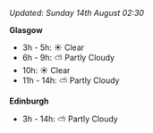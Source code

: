 *Updated: Sunday 14th August 02:30*

**Glasgow**

* 3h - 5h: :sunny: Clear
* 6h - 9h: :partly_sunny: Partly Cloudy
* 10h: :sunny: Clear
* 11h - 14h: :partly_sunny: Partly Cloudy

**Edinburgh**

* 3h - 14h: :partly_sunny: Partly Cloudy
